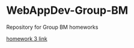 # WebAppDev-Group-BM
Repository for Group BM homeworks  

[homework 3 link](https://kauri1.github.io/WebAppDev-Group-BM/)
